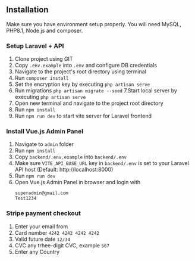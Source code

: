 ## Installation
Make sure you have environment setup properly. You will need MySQL, PHP8.1, Node.js and composer.

### Setup Laravel + API
1. Clone project using GIT
2. Copy `.env.example` into `.env` and configure DB credentials
3. Navigate to the project's root directory using terminal
4. Run `composer install`
5. Set the encryption key by executing `php artisan serve`
6. Run migrations `php artisan migrate --seed`
7.Start local server by executing `php artisan serve`
8. Open new terminal and navigate to the project root directory
9. Run `npm install`
10. Run `npm run dev` to start vite server for Laravel frontend



### Install Vue.js Admin Panel
1. Navigate to `admin` folder
2. Run `npm install`
3. Copy `backend/.env.example` into `backend/.env`
4. Make sure `VITE_API_BASE_URL` key in `backend/.env` is set to your Laravel API host (Default: http://localhost:8000)
5. Run `npm run dev`
6. Open Vue.js Admin Panel in browser and login with
    ```
    superadmin@gmail.com
    Test1234
    ```

### Stripe payment checkout
1. Enter your email from
2. Card number `4242 4242 4242 4242`
3. Valid future date `12/34`
4. CVC any trhee-digit CVC, example `567`
5. Enter any Country
    

